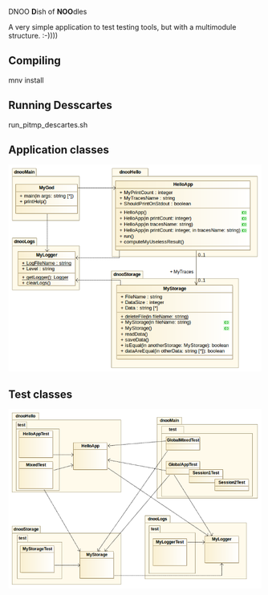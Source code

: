 DNOO
**D**ish of **NOO**dles

A very simple application to test testing tools, but with a multimodule structure. :-))))

Compiling
-------------
mnv install

Running Desscartes
------------------
run_pitmp_descartes.sh

Application classes
-------------------
![Application classes](docs/dnoo_classes.png)

Test classes
------------
![Test classes](docs/dnootest_classes.png)
